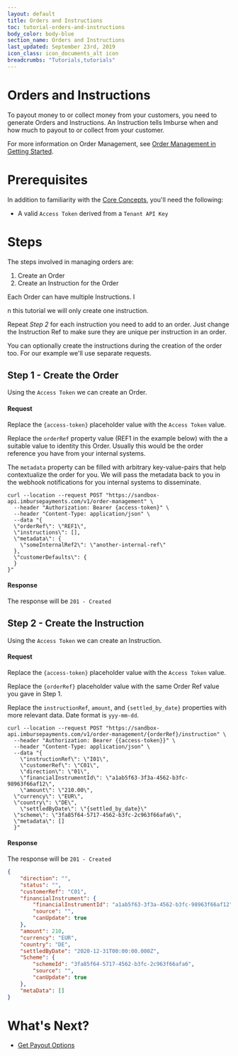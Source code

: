 ```yaml
---
layout: default
title: Orders and Instructions
toc: tutorial-orders-and-instructions
body_color: body-blue
section_name: Orders and Instructions
last_updated: September 23rd, 2019
icon_class: icon_documents_alt icon
breadcrumbs: "Tutorials,tutorials"
---
```

# Orders and Instructions
To payout money to or collect money from your customers, you need to generate Orders and Instructions. An Instruction tells Imburse when and how much to payout to or collect from your customer.

For more information on Order Management, see [Order Management in Getting Started](/pages/getting-started/order-management).

# Prerequisites
In addition to familiarity with the [Core Concepts](/pages/guides/core-concepts), you'll need the following:
- A valid `Access Token` derived from a `Tenant API Key`

# Steps
The steps involved in managing orders are:

1. Create an Order
2. Create an Instruction for the Order

Each Order can have multiple Instructions. I

n this tutorial we will only create one instruction. 

Repeat *Step 2* for each instruction you need to add to an order. Just change the Instruction Ref to make sure they are unique per instruction in an order. 

You can optionally create the instructions during the creation of the order too. For our example we'll use separate requests.


## Step 1 - Create the Order
Using the `Access Token` we can create an Order.

#### Request
Replace the `{access-token}` placeholder value with the `Access Token` value.

Replace the `orderRef` property value (REF1 in the example below) with the a suitable value to identity this Order. Usually this would be the order reference you have from your internal systems.

The `metadata` property can be filled with arbitrary key-value-pairs that help contextualize the order for you. We will pass the metadata back to you in the webhook notifications for you internal systems to disseminate.


```curl
curl --location --request POST "https://sandbox-api.imbursepayments.com/v1/order-management" \
  --header "Authorization: Bearer {access-token}" \
  --header "Content-Type: application/json" \
  --data "{
  \"orderRef\": \"REF1\",
  \"instructions\": [],
  \"metadata\": {
    \"someInternalRef2\": \"another-internal-ref\"
  },
  \"customerDefaults\": {
  }
}"
```

#### Response
The response will be `201 - Created`

## Step 2 - Create the Instruction
Using the `Access Token` we can create an Instruction.

#### Request
Replace the `{access-token}` placeholder value with the `Access Token` value.

Replace the `{orderRef}` placeholder value with the same Order Ref value you gave in Step 1.

Replace the `instructionRef`, `amount`, and `{settled_by_date}` properties with more relevant data. Date format is `yyy-mm-dd`.

```curl
curl --location --request POST "https://sandbox-api.imbursepayments.com/v1/order-management/{orderRef}/instruction" \
  --header "Authorization: Bearer {{access-token}}" \
  --header "Content-Type: application/json" \
  --data "{
	\"instructionRef\": \"I01\",
	\"customerRef\": \"C01\",
	\"direction\": \"01\",
	\"financialInstrumentId\": \"a1ab5f63-3f3a-4562-b3fc-98963f66af12\",
	\"amount\": \"210.00\",
  \"currency\": \"EUR\",
  \"country\": \"DE\",
	\"settledByDate\": \"{settled_by_date}\"
  \"scheme\": \"3fa85f64-5717-4562-b3fc-2c963f66afa6\",
  \"metadata\": []
  }"
```

#### Response
The response will be `201 - Created`

```json
{
    "direction": "",
    "status": "",
    "customerRef": "C01",
    "financialInstrument": {
        "financialInstrumentId": "a1ab5f63-3f3a-4562-b3fc-98963f66af12",
        "source": "",
        "canUpdate": true
    },
    "amount": 210,
    "currency": "EUR",
    "country": "DE",
    "settledByDate": "2020-12-31T00:00:00.000Z",
    "Scheme": {
        "schemeId": "3fa85f64-5717-4562-b3fc-2c963f66afa6",
        "source": "",
        "canUpdate": true
    },
    "metaData": []
}
```

# What's Next?
- [Get Payout Options](/pages/tutorials/get-payout-options)